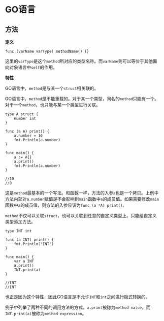 # GO语言

## 方法

**定义**

```
func (varName varType) methodName() {}
```

这里的`varType`是这个`method`所对应的类型名称。而`varName`则可以等价于其他面向对象语言中`self`的作用。

**特性**

GO语言中，`method`是与某一个`struct`相关联的。

GO语言中，`method`是不能重载的。对于某一个类型，同名的`method`只能有一个。对于一个`method`，也只能与某一个类型进行关联。

```
type A struct {
	number int
}

func (a A) print() {
	a.number = 10
	fmt.Println(a.number)
}

func main() {
	a := A{}
	a.print()
	fmt.Println(a.number)
}

//10
//0
```

这是`method`最基本的一个写法。和函数一样，方法的入参`a`也是一个拷贝。上例中方法内部对`a.number`赋值是不会影响到`main`函数中`a`的成员值。如果需要修改`main`函数中`a`的成员值，则方法的入参应该为`func (a *A) print()`。

`method`不仅可以关联`struct`，也可以关联到任意的自定义类型上。只能给自定义类型添加方法。

```
type INT int

func (a INT) print() {
	fmt.Println("INT")
}

func main() {
	var a INT
	a.print()
	INT.print(a)
}

//INT
//INT
```

也正是因为这个特性，因此GO语言是不允许`INT`和`int`之间进行隐式转换的。

例子中列举了两种不同的调用方法的方式。`a.print`被称为`method value`，而`INT.print(a)`被称为`method expression`。